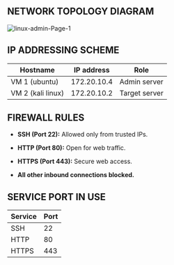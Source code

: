 ## NETWORK TOPOLOGY DIAGRAM

![linux-admin-Page-1](https://github.com/user-attachments/assets/6857c979-f260-4f15-8168-41a688b26cd6)

## IP ADDRESSING SCHEME

| Hostname         | IP address  | Role         | 
|------------------|-------------| ------------ |
| VM 1 (ubuntu)    | 172.20.10.4 | Admin server | 
| VM 2 (kali linux)| 172.20.10.2 | Target server|


## FIREWALL RULES 

- **SSH (Port 22):** Allowed only from trusted IPs.
  
- **HTTP (Port 80):** Open for web traffic.
  
- **HTTPS (Port 443):** Secure web access.
  
- **All other inbound connections blocked.**


## SERVICE PORT IN USE

| Service   | Port |
|-----------|------|
| SSH       | 22   |
| HTTP      | 80   |
| HTTPS     | 443  |

